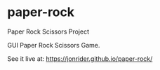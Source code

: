 # paper-rock
Paper Rock Scissors Project

GUI Paper Rock Scissors Game.

See it live at: https://jonrider.github.io/paper-rock/
